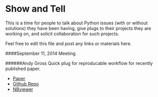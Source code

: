 Show and Tell
==========

This is a time for people to talk about Python issues (with or without solutions) they have been having, give plugs to their projects they are working on, and solicit collaboration for such projects. 

Feel free to edit this file and post any links or materials here. 

####September 11, 2014 Meeting 

######Andy Gross 
Quick plug for reproducable workflow for recently published paper.  
* [Paper](http://www.nature.com/ng/journal/v46/n9/full/ng.3051.html) 
* [Github Repo](https://github.com/theandygross/TCGA)
* [NBviewer](http://nbviewer.ipython.org/github/theandygross/TCGA/blob/master/Analysis_Notebooks/Index.ipynb)
